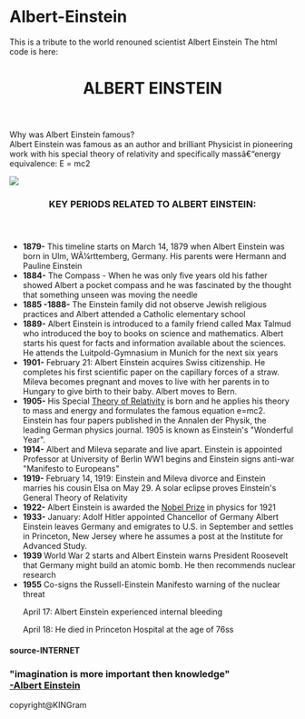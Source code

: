 # Albert-Einstein
This is a tribute to the world renouned scientist Albert Einstein
The html code is here:

<div class="div">
<header id="header">
<h1>ALBERT EINSTEIN</h1>
</header>
<p>
Why was Albert Einstein famous?<br/>Albert Einstein was famous as an author and brilliant Physicist in pioneering work with his special theory of relativity and specifically massâ€“energy equivalence: E = mc2
</p>
  <img src="http://cdn.wordables.com/wp-content/uploads/2015/05/Albert-Einstein-FI.jpg"/>
</div>
<section id="section">
  <article id="art">
    <header>
      <hgroup>
        <h3>KEY PERIODS RELATED TO ALBERT EINSTEIN:</h3>
      </hgroup>
    </header>
    <ul>
      <li><strong>	1879-</strong>	This timeline starts on March 14, 1879 when Albert Einstein was born in Ulm, WÃ¼rttemberg, Germany. His parents were Hermann and Pauline Einstein</li>
      <li><strong>1884-</strong>	The Compass - When he was only five years old his father showed Albert a pocket compass and he was fascinated by the thought that something unseen was moving the needle</li>
      <li><strong>1885 -1888-</strong>	The Einstein family did not observe Jewish religious practices and Albert attended a Catholic elementary school</li>
      <li><strong>1889-</strong>	Albert Einstein is introduced to a family friend called Max Talmud who introduced the boy to books on science and mathematics. Albert starts his quest for facts and information available about the sciences. He attends the Luitpold-Gymnasium in Munich for the next six years</li>
      <li><strong>1901-</strong>	February 21: Albert Einstein acquires Swiss citizenship. He completes his first scientific paper on the capillary forces of a straw. Mileva becomes pregnant and moves to live with her parents in to Hungary to give birth to their baby. Albert moves to Bern.</li>
      <li>	<strong>1905-</strong>	His Special <a href="https://en.wikipedia.org/wiki/Theory_of_relativity"target="_blank">Theory of Relativity</a> is born and he applies his theory to mass and energy and formulates the famous equation e=mc2. Einstein has four papers published in the Annalen der Physik, the leading German physics journal. 1905 is known as Einstein's "Wonderful Year".</li>
      <li><strong>1914-</strong>	Albert and Mileva separate and live apart. Einstein is appointed Professor at University of Berlin 
WW1 begins and Einstein signs anti-war "Manifesto to Europeans"</li>
      <li><strong>1919-</strong>	February 14, 1919: Einstein and Mileva divorce and Einstein marries his cousin Elsa on May 29.
A solar eclipse proves Einstein's General Theory of Relativity</li>
      <li><strong>1922-</strong>	Albert Einstein is awarded the <a href="https://en.wikipedia.org/wiki/Nobel_Prize" target="_blank">Nobel Prize</a> in physics for 1921</li>
       <li>	 	 
         <strong>	 	1933-</strong>	January: Adolf Hitler appointed Chancellor of Germany
Albert Einstein leaves Germany and emigrates to U.S. in September and settles in Princeton, New Jersey where he assumes a post at the Institute for Advanced Study.</li>
      <li><strong>1939	</strong>World War 2 starts and Albert Einstein warns President Roosevelt that Germany might build an atomic bomb. He then recommends nuclear research</li>
      <li><strong>1955</strong>	Co-signs the Russell-Einstein Manifesto warning of the nuclear threat

April 17: Albert Einstein experienced internal bleeding

April 18: He died in Princeton Hospital at the age of 76ss</li>
    </ul>
    <footer><h4>source-INTERNET</h4></footer>
  </article>
</section>
<h3>"imagination is more important then knowledge"<br/><a href="https://en.wikipedia.org/wiki/Albert_Einstein"target="_blank">-Albert Einstein</a></h3>


<footer id="foot">
  copyright@KINGram</footer>
